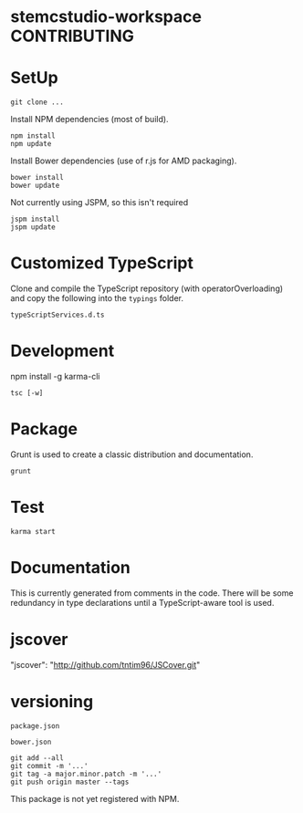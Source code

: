 stemcstudio-workspace CONTRIBUTING
================================

# SetUp #

```
git clone ...
```

Install NPM dependencies (most of build).

```
npm install
npm update
```

Install Bower dependencies (use of r.js for AMD packaging).

```
bower install
bower update
```

Not currently using JSPM, so this isn't required

```
jspm install
jspm update
```

# Customized TypeScript #

Clone and compile the TypeScript repository (with operatorOverloading) and copy the following into the `typings` folder.

```
typeScriptServices.d.ts
```

# Development #

npm install -g karma-cli

```
tsc [-w]
```

# Package #

Grunt is used to create a classic distribution and documentation.

```
grunt
```

# Test #

```
karma start
```

# Documentation #

This is currently generated from comments in the code.
There will be some redundancy in type declarations until a TypeScript-aware tool is used.

# jscover #

"jscover": "http://github.com/tntim96/JSCover.git"

# versioning #

```
package.json
```

```
bower.json
```

```
git add --all
git commit -m '...'
git tag -a major.minor.patch -m '...'
git push origin master --tags
```

This package is not yet registered with NPM.
